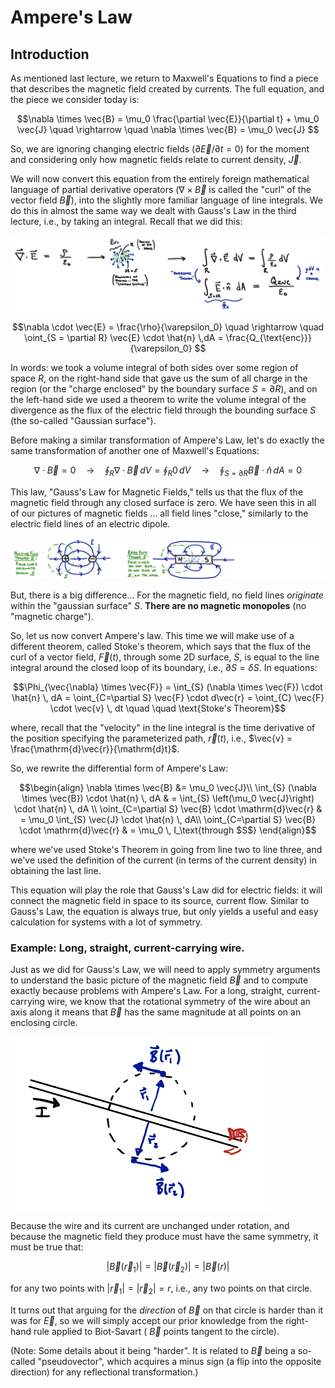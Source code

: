 
# Ampere's Law

## Introduction

As mentioned last lecture, we return to Maxwell's Equations to find a piece that describes the magnetic field created by currents. The full equation, and the piece we consider today is:
```math
\nabla \times \vec{B} = \mu_0 \frac{\partial \vec{E}}{\partial t} + \mu_0 \vec{J} \quad \rightarrow \quad \nabla \times \vec{B} = \mu_0 \vec{J} 
```
So, we are ignoring changing electric fields ($\partial \vec{E} / \partial t = 0$) for the moment and considering only how magnetic fields relate to current density, $\vec{J}$.

We will now convert this equation from the entirely foreign mathematical language of partial derivative operators ($\nabla \times \vec{B}$ is called the "curl" of the vector field $\vec{B}$), into the slightly more familiar language of line integrals. We do this in almost the same way we dealt with Gauss's Law in the third lecture, i.e., by taking an integral. Recall that we did this:

![Manipulation of Gauss's law from differential form to integral form](images/13_gauss-law-derivation-schematic.png)

```math
\nabla \cdot \vec{E} = \frac{\rho}{\varepsilon_0} \quad \rightarrow \quad
\oint_{S = \partial R} \vec{E} \cdot \hat{n} \,dA = \frac{Q_{\text{enc}}}{\varepsilon_0} 
```
In words: we took a volume integral of both sides over some region of space $R$, on the right-hand side that gave us the sum of all charge in the region (or the "charge enclosed" by the boundary surface $S = \partial R$), and on the left-hand side we used a theorem to write the volume integral of the divergence as the flux of the electric field through the bounding surface $S$ (the so-called "Gaussian surface"). 

Before making a similar transformation of Ampere's Law, let's do exactly the same transformation of another one of Maxwell's Equations:
```math
\nabla \cdot \vec{B} = 0 \quad \rightarrow \quad \oint_R \nabla \cdot \vec{B} \, dV = \oint_R 0 \, dV \quad \rightarrow \quad \oint_{S = \partial R} \vec{B} \cdot \hat{n} \, dA = 0
```

This law, "Gauss's Law for Magnetic Fields," tells us that the flux of the magnetic field through any closed surface is zero. We have seen this in all of our pictures of magnetic fields ... all field lines "close," similarly to the electric field lines of an electric dipole.

![Comparing Gauss law for electric vs magnetic fields](images/13_positive-vs-zero-flux.png)

But, there is a big difference... For the magnetic field, no field lines *originate* within the "gaussian surface" $S$.  **There are no magnetic monopoles** (no "magnetic charge").

So, let us now convert Ampere's law. This time we will make use of a different theorem, called Stoke's theorem, which says that the flux of the curl of a vector field, $\vec{F}(t)$, through some 2D surface, $S$, is equal to the line integral around the closed loop of its boundary, i.e., $\partial S = \delta S$. In equations:
```math
\Phi_{\vec{\nabla} \times \vec{F}} = \int_{S} (\nabla \times \vec{F}) \cdot \hat{n} \, dA = \oint_{C=\partial S} \vec{F} \cdot d\vec{r} = \oint_{C} \vec{F} \cdot \vec{v} \, dt \quad \quad \text{Stoke's Theorem}
```
where, recall that the "velocity" in the line integral is the time derivative of the position specifying the parameterized path, $\vec{r}(t)$, i.e., $\vec{v} = \frac{\mathrm{d}\vec{r}}{\mathrm{d}t}$.

So, we rewrite the differential form of Ampere's Law:
```math
\begin{align}
\nabla \times \vec{B} &= \mu_0 \vec{J}\\
\int_{S} (\nabla \times \vec{B}) \cdot \hat{n} \, dA & = \int_{S} \left(\mu_0 \vec{J}\right) \cdot \hat{n} \, dA \\
\oint_{C=\partial S} \vec{B} \cdot \mathrm{d}\vec{r} & = \mu_0 \int_{S} \vec{J} \cdot \hat{n} \, dA\\
\oint_{C=\partial S} \vec{B} \cdot \mathrm{d}\vec{r} & = \mu_0 \, I_\text{through $S$}
\end{align}
```
where we've used Stoke's Theorem in going from line two to line three, and we've used the definition of the current (in terms of the current density) in obtaining the last line.

This equation will play the role that Gauss's Law did for electric fields: it will connect the magnetic field in space to its source, current flow. Similar to Gauss's Law, the equation is always true, but only yields a useful and easy calculation for systems with a lot of symmetry.

### Example: Long, straight, current-carrying wire.

Just as we did for Gauss's Law, we will need to apply symmetry arguments to understand the basic picture of the magnetic field $\vec{B}$ and to compute exactly because problems with Ampere's Law. For a long, straight, current-carrying wire, we know that the rotational symmetry of the wire about an axis along it means that $\vec{B}$ has the same magnitude at all points on an enclosing circle.

![Figure demonstrating rotational symmetry of long straight wire](images/13_symmetry-long-straight-wire.png)

Because the wire and its current are unchanged under rotation, and because the magnetic field they produce must have the same symmetry, it must be true that:
```math
| \vec{B} \left(\vec{r}_1\right)| = | \vec{B} \left(\vec{r}_2\right)| = | \vec{B} \left(r \right)|
```
for any two points with $|\vec{r}_1| = | \vec{r}_2 | = r$, i.e., any two points on that circle.

It turns out that arguing for the *direction* of $\vec{B}$ on that circle is harder than it was for $\vec{E}$, so we will simply accept our prior knowledge from the right-hand rule applied to Biot-Savart ( $\vec{B}$ points tangent to the circle).

(Note: Some details about it being "harder". It is related to $\vec{B}$ being a so-called "pseudovector", which acquires a minus sign (a flip into the opposite direction) for any reflectional transformation.)




